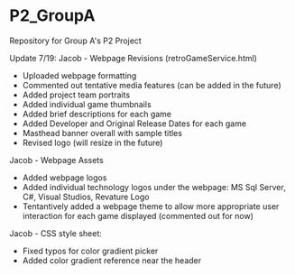 # P2_GroupA
Repository for Group A's P2 Project

Update 7/19:
Jacob - Webpage Revisions (retroGameService.html)
- Uploaded webpage formatting
- Commented out tentative media features (can be added in the future)
- Added project team portraits
- Added individual game thumbnails
- Added brief descriptions for each game 
- Added Developer and Original Release Dates for each game
- Masthead banner overall with sample titles
- Revised logo (will resize in the future)

Jacob - Webpage Assets
- Added webpage logos
- Added individual technology logos under the webpage: MS Sql Server, C#, Visual Studios, Revature Logo
- Tentantively added a webpage theme to allow more appropriate user interaction for each game displayed (commented out for now)

Jacob - CSS style sheet:
- Fixed typos for color gradient picker
- Added color gradient reference near the header 
